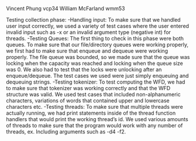 Vincent Phung vcp34
William McFarland wmm53

Testing collection phase:
	-Handling input:
                To make sure that we handled user input correctly, we used a variety of test cases where the user entered invalid input such as -x or an invalid argument type (negative int) for threads.
	-Testing Queues:
                The first thing to check in this phase were both queues. To make sure that our file/directory queues were working properly, we first had to make sure that enqueue and dequeue were working properly. The file queue was bounded, so we made sure that the queue was locking when the capacity was reached and locking when the queue size was 0. We also had to test that the locks were unlocking after an enqueue/dequeue. The test cases we used were just simply enqueuing and dequeuing strings.
	-Testing tokenizer:
                To test computing the WFD, we had to make sure that tokenizer was working correctly and that the WFD structure was valid. We used test cases that included non-alphanumeric characters, variations of words that contained upper and lowercase characters etc.
    -Testing threads:
                To make sure that multiple threads were actually running, we had print statements inside of the thread function handlers that would print the working thread’s id. We used various amounts of threads to make sure that the program would work with any number of threads, ex. Including arguments such as -d4 -f2.
